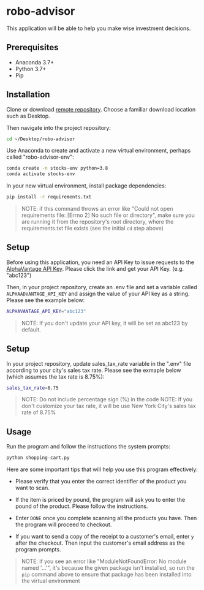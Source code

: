 # robo-advisor

This application will be able to help you make wise investment decisions.

## Prerequisites

  + Anaconda 3.7+
  + Python 3.7+
  + Pip

## Installation

Clone or download [remote repository](https://github.com/sshshana/robo-advisory). Choose a familiar download location such as Desktop.

Then navigate into the project repository:

```sh
cd ~/Desktop/robo-advisor
```

Use Anaconda to create and activate a new virtual environment, perhaps called "robo-advisor-env":

```sh
conda create -n stocks-env python=3.8 
conda activate stocks-env
```
In your new virtual environment, install package dependencies:

```sh
pip install -r requirements.txt
```

> NOTE: if this command throws an error like "Could not open requirements file: [Errno 2] No such file or directory", make sure you are running it from the repository's root directory, where the requirements.txt file exists (see the initial `cd` step above)

## Setup
 
Before using this application, you need an API Key to issue requests to the [AlphaVantage API Key](https://www.alphavantage.co/). Please click the link and get your API Key. (e.g. "abc123")

Then, in your project repository, create an .env file and set a variable called `ALPHAADVANTAGE_API_KEY` and assign the value of your API key as a string. Please see the example below:

```sh
ALPHAVANTAGE_API_KEY="abc123"
```


> NOTE: If you don't update your API key, it will be set as abc123 by default.







## Setup

In your project repository, update sales_tax_rate variable in the ".env" file according to your city's sales tax rate. Please see the exmaple below (which assumes the tax rate is 8.75%):

```sh
sales_tax_rate=8.75
```
> NOTE: Do not include percentage sign (%) in the code
> NOTE: If you don't customize your tax rate, it will be use New York City's sales tax rate of 8.75%


## Usage
Run the program and follow the instructions the system prompts:

```py
python shopping-cart.py
```

Here are some important tips that will help you use this program effectively:

 + Please verify that you enter the correct identifier of the product you want to scan.

 + If the item is priced by pound, the program will ask you to enter the pound of the product. Please follow the instructions.

 + Enter `DONE` once you complete scanning all the products you have. Then the program will proceed to checkout.
 
 + If you want to send a copy of the receipt to a customer's email, enter `y` after the checkout. Then input the customer's email address as the program prompts.



> NOTE: if you see an error like "ModuleNotFoundError: No module named '...'", it's because the given package isn't installed, so run the `pip` command above to ensure that package has been installed into the virtual environment
